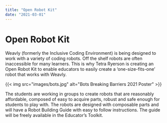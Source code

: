 ```yaml
---
title: "Open Robot Kit"
date: "2021-03-01"
---
```


# Open Robot Kit

Weavly (formerly the Inclusive Coding Environment) is being designed to work with a variety of coding robots. Off the shelf robots are often inaccessible for many learners. This is why Tetra Ryerson is creating an Open Robot Kit to enable educators to easily create a ‘one-size-fits-one’ robot that works with Weavly.

{{< img src="images/bots.jpg" alt="Bots Breaking Barriers 2021 Poster" >}}

The students are working in groups to create robots that are reasonably affordable, composed of easy to acquire parts, robust and safe enough for students to play with. The robots are designed with composable parts and will have a Robot Building Guide with easy to follow instructions. The guide will be freely available in the Educator’s Toolkit.
